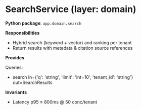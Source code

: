 # SearchService (layer: domain)

**Python package**: `app.domain.search`

**Responsibilities**

- Hybrid search (keyword + vector) and ranking per tenant
- Return results with metadata & citation source references

**Provides**

Queries:
- search in={'q': 'string', 'limit': 'int=10', 'tenant_id': 'string'} out=SearchResults

**Invariants**

- Latency p95 ≤ 800ms @ 50 conc/tenant


